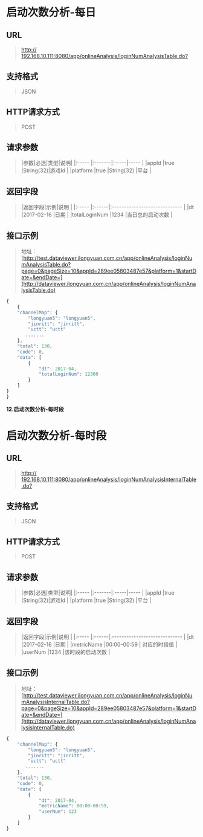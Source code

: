 # 启动次数分析-每日

## URL
> [http:// 192.168.10.111:8080/app/onlineAnalysis/loginNumAnalysisTable.do?](http://dataviewer.ilongyuan.com.cn/app/onlineAnalysis/loginNumAnalysisTable.do)

## 支持格式
> JSON

## HTTP请求方式
> POST

## 请求参数
> |参数|必选|类型|说明|
|:-----  |:-------|:-----|-----                               |
|appId    |true    |String(32)|游戏Id                          |
|platform    |true    |String(32)   |平台 |

## 返回字段
> |返回字段|示例|说明                              |
|:-----   |:------|:-----------------------------   |
|dt   |2017-02-16    |日期  |
|totalLoginNum |1234 |当日总的启动次数   |

## 接口示例
> 地址：[http://test.dataviewer.ilongyuan.com.cn/app/onlineAnalysis/loginNumAnalysisTable.do?page=0&pageSize=10&appId=289ee05803487e57&platform=1&startDate=&endDate=](http://dataviewer.ilongyuan.com.cn/app/onlineAnalysis/loginNumAnalysisTable.do)
``` javascript
{
    {
    "channelMap": {
        "longyuan5": "longyuan5",
        "jinritt": "jinritt",
        "uctt": "uctt"
       .......
    },
    "total": 130,
    "code": 0,
    "data": [
        {
            "dt": 2017-04,
            "totalLoginNum": 12300
        }
    ]
}
}
```

**12.启动次数分析-每时段**
# 启动次数分析-每时段

## URL
> [http:// 192.168.10.111:8080/app/onlineAnalysis/loginNumAnalysisInternalTable.do?](http://dataviewer.ilongyuan.com.cn/app/onlineAnalysis/loginNumAnalysisInternalTable.do)

## 支持格式
> JSON

## HTTP请求方式
> POST

## 请求参数
> |参数|必选|类型|说明|
|:-----  |:-------|:-----|-----                               |
|appId    |true    |String(32)|游戏Id                          |
|platform    |true    |String(32)   |平台 |

## 返回字段
> |返回字段|示例|说明                              |
|:-----   |:------|:-----------------------------   |
|dt   |2017-02-16    |日期  |
|metricName |00:00-00:59 |    对应的时段值         |
|userNum |1234 |该时段的启动次数   |

## 接口示例
> 地址：[http://test.dataviewer.ilongyuan.com.cn/app/onlineAnalysis/loginNumAnalysisInternalTable.do?page=0&pageSize=10&appId=289ee05803487e57&platform=1&startDate=&endDate=](http://dataviewer.ilongyuan.com.cn/app/onlineAnalysis/loginNumAnalysisInternalTable.do)
``` javascript
{
    "channelMap": {
        "longyuan5": "longyuan5",
        "jinritt": "jinritt",
        "uctt": "uctt"
       .......
    },
    "total": 130,
    "code": 0,
    "data": [
        {
            "dt": 2017-04,
            "metricName": 00:00-00:59,
            "userNum": 123
        }
    ]
}
```
